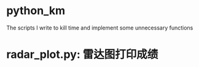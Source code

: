 # python_km
The scripts I write to kill time and implement some unnecessary functions
# radar_plot.py: 雷达图打印成绩

